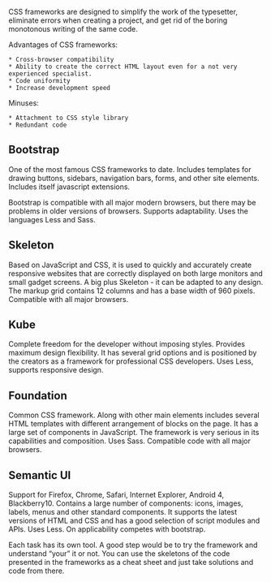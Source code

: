 CSS frameworks are designed to simplify the work of the typesetter, eliminate errors when creating a project, and get rid of the boring monotonous writing of the same code.


Advantages of CSS frameworks:

    * Cross-browser compatibility
    * Ability to create the correct HTML layout even for a not very experienced specialist.
    * Code uniformity
    * Increase development speed

Minuses:

    * Attachment to CSS style library
    * Redundant code


## Bootstrap

One of the most famous CSS frameworks to date. Includes templates for drawing buttons, sidebars, navigation bars, forms, and other site elements. Includes itself javascript extensions.

Bootstrap is compatible with all major modern browsers, but there may be problems in older versions of browsers. Supports adaptability. Uses the languages Less and Sass.

## Skeleton

Based on JavaScript and CSS, it is used to quickly and accurately create responsive websites that are correctly displayed on both large monitors and small gadget screens. A big plus Skeleton - it can be adapted to any design. The markup grid contains 12 columns and has a base width of 960 pixels. Compatible with all major browsers.

## Kube

Complete freedom for the developer without imposing styles. Provides maximum design flexibility. It has several grid options and is positioned by the creators as a framework for professional CSS developers. Uses Less, supports responsive design.

## Foundation

Common CSS framework. Along with other main elements includes several HTML templates with different arrangement of blocks on the page. It has a large set of components in JavaScript. The framework is very serious in its capabilities and composition. Uses Sass. Compatible code with all major browsers.

## Semantic UI

Support for Firefox, Chrome, Safari, Internet Explorer, Android 4, Blackberry10. Contains a large number of components: icons, images, labels, menus and other standard components. It supports the latest versions of HTML and CSS and has a good selection of script modules and APIs. Uses Less. On applicability competes with bootstrap.




Each task has its own tool. A good step would be to try the framework and understand “your” it or not. You can use the skeletons of the code presented in the frameworks as a cheat sheet and just take solutions and code from there.
